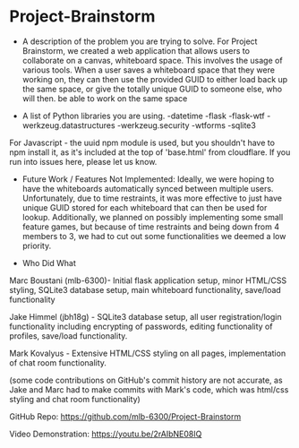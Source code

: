 # Project-Brainstorm
* A description of the problem you are trying to solve.
For Project Brainstorm, we created a web application that allows users to collaborate on a canvas, whiteboard space.
This involves the usage of various tools. When a user saves a whiteboard space that they were working on, they can then 
use the provided GUID to either load back up the same space, or give the totally unique GUID to someone else, who will then.
be able to work on the same space

* A list of Python libraries you are using.
-datetime
-flask
-flask-wtf
-werkzeug.datastructures 
-werkzeug.security
-wtforms
-sqlite3

For Javascript - the uuid npm module is used, but you shouldn't have to npm install it, as it's included at the top of 'base.html'
from cloudflare. If you run into issues here, please let us know.

* Future Work / Features Not Implemented: 
Ideally, we were hoping to have the whiteboards automatically synced between multiple users. Unfortunately, due to time
restraints, it was more effective to just have unique GUID stored for each whiteboard that can then be used for lookup.
Additionally, we planned on possibly implementing some small feature games, but because of time restraints and being down 
from 4 members to 3, we had to cut out some functionalities we deemed a low priority.

* Who Did What

Marc Boustani (mlb-6300)- Initial flask application setup, minor HTML/CSS styling, SQLite3 database setup, main whiteboard functionality, save/load functionality

Jake Himmel (jbh18g) - SQLite3 database setup, all user registration/login functionality including encrypting of passwords, editing
functionality of profiles, save/load functionality.

Mark Kovalyus - Extensive HTML/CSS styling on all pages, implementation of chat room functionality. 

(some code contributions on GitHub's commit history are not accurate, as Jake and Marc had to make commits with Mark's code, which was html/css styling and chat room functionality)

GitHub Repo: https://github.com/mlb-6300/Project-Brainstorm

Video Demonstration: https://youtu.be/2rAIbNE08IQ
